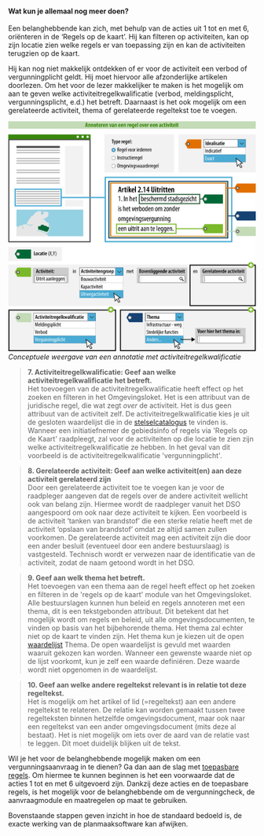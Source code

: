 ﻿#### Wat kun je allemaal nog meer doen?

Een belanghebbende kan zich, met behulp van de acties uit 1 tot en met 6, oriënteren in de
‘Regels op de kaart’. Hij  kan filteren op activiteiten, kan op zijn locatie zien
welke regels er van toepassing zijn en kan de activiteiten terugzien op de kaart. 

Hij kan nog niet makkelijk ontdekken of er voor de activiteit een verbod of 
vergunningplicht geldt. Hij moet hiervoor alle afzonderlijke artikelen doorlezen. 
Om het voor de lezer makkelijker te maken is het mogelijk om aan te geven 
welke activiteitregelkwalificatie (verbod, meldingsplicht, vergunningsplicht, e.d.)
het betreft. Daarnaast is het ook mogelijk om een gerelateerde activiteit, thema of
gerelateerde regeltekst toe te voegen.

![](media/7104RegelActiviteitRijk.png)
*Conceptuele weergave van een annotatie met activiteitregelkwalificatie*

>   **7. Activiteitregelkwalificatie: Geef aan welke activiteitregelkwalificatie het betreft.**  
>   Het toevoegen van de activiteitregelkwalificatie heeft effect op het zoeken en filteren in het Omgevingsloket.
>   Het is een attribuut van de juridische regel, die wat zegt *over* de activiteit. Het is 
>   dus geen attribuut van de activiteit zelf. De activiteitregelkwalificatie kies je uit de 
>   gesloten waardelijst die in de [stelselcatalogus](https://stelselcatalogus.omgevingswet.overheid.nl/waardelijstenpagina) 
>   te vinden is. Wanneer een initiatiefnemer de gebiedsinfo of regels via 'Regels op de Kaart' raadpleegt, 
>   zal voor de activiteiten op die locatie te zien zijn welke activiteitregelkwalificatie ze hebben. 
>   In het geval van dit voorbeeld is de activiteitregelkwalificatie 'vergunningplicht'. 

>   **8. Gerelateerde activiteit: Geef aan welke activiteit(en) aan deze activiteit gerelateerd zijn**  
>   Door een gerelateerde activiteit toe te voegen kan je voor de raadpleger aangeven dat de regels 
>   over de andere activiteit wellicht ook van belang zijn. Hiermee wordt de raadpleger vanuit het DSO 
>   aangespoord om ook naar deze activiteit te kijken.
>   Een voorbeeld is de activiteit ‘tanken van brandstof’ die een sterke relatie heeft met de activiteit 
>   ‘opslaan van brandstof’ omdat ze altijd samen zullen voorkomen. De gerelateerde activiteit mag een
>   activiteit zijn die door een ander besluit (eventueel door een andere bestuurslaag) is vastgesteld.
>   Technisch wordt er verwezen naar de identificatie van de activiteit, zodat de naam getoond wordt in het DSO.

>   **9. Geef aan welk thema het betreft.**  
>   Het toevoegen van een thema aan de regel heeft effect op het zoeken en
>   filteren in de 'regels op de kaart' module van het Omgevingsloket. Alle bestuurslagen kunnen hun beleid en regels
>   annoteren met een thema, dit is een tekstgebonden attribuut. Dit betekent 
>   dat het mogelijk wordt om regels en beleid, uit alle omgevingsdocumenten, 
>   te vinden op basis van het bijbehorende thema. Het thema zal echter niet op 
>   de kaart te vinden zijn. Het thema kun je kiezen uit de open
>   [waardelijst](https://stelselcatalogus.omgevingswet.overheid.nl/waardelijstenpagina)
>   Thema. De open waardelijst is gevuld met waarden waaruit gekozen kan worden.
>   Wanneer een gewenste waarde niet op de lijst voorkomt, kun je zelf een
>   waarde definiëren. Deze waarde wordt niet opgenomen in de waardelijst.

>   **10. Geef aan welke andere regeltekst relevant is in relatie tot deze
>   regeltekst.**  
>   Het is mogelijk om het artikel of lid (=regeltekst) aan een andere
>   regeltekst te relateren. De relatie kan worden gemaakt tussen twee
>   regelteksten binnen hetzelfde omgevingsdocument, maar ook naar een
>   regeltekst van een ander omgevingsdocument (mits deze al bestaat). Het is
>   niet mogelijk om iets over de aard van de relatie vast te leggen. Dit moet
>   duidelijk blijken uit de tekst.

Wil je het voor de belanghebbende mogelijk maken om een vergunningsaanvraag in te dienen? Ga dan aan de slag met
[toepasbare regels](https://wegwijzerstoptpod.nl/hoe-maak-ik-een-regel-over-een-activiteit/activiteit-en-toepasbare-regels). 
Om hiermee te kunnen beginnen is het een voorwaarde dat de 
acties 1 tot en met 6 uitgevoerd zijn. Dankzij deze acties en de toepasbare regels,
is het mogelijk voor de belanghebbende om de vergunningcheck, de aanvraagmodule en maatregelen op maat te gebruiken. 

Bovenstaande stappen geven inzicht in hoe de standaard bedoeld is, de exacte 
werking van de planmaaksoftware kan afwijken.